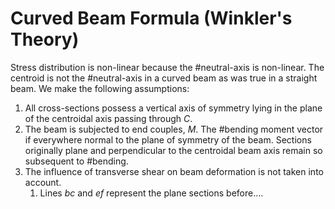 # Curved Beam Formula (Winkler's Theory)

Stress distribution is non-linear because the #neutral-axis is non-linear.
The centroid is not the #neutral-axis in a curved beam as was true in a straight beam.
We make the following assumptions:
1. All cross-sections possess a vertical axis of symmetry lying in the plane of the centroidal axis passing through $C$.
2. The beam is subjected to end couples, $M$. The #bending moment vector if everywhere normal to the plane of symmetry of the beam. Sections originally plane and perpendicular to the centroidal beam axis remain so subsequent to #bending.
3. The influence of transverse shear on beam deformation is not taken into account.
    1. Lines $bc$ and $ef$ represent the plane sections before…​.